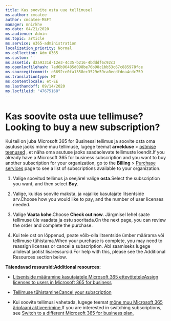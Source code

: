 ```yaml
---
title: Kas soovite osta uue tellimuse?
ms.author: cmcatee
author: cmcatee-MSFT
manager: mnirkhe
ms.date: 04/21/2020
ms.audience: Admin
ms.topic: article
ms.service: o365-administration
localization_priority: Normal
ms.collection: Adm_O365
ms.custom: ''
ms.assetid: d2a9331d-12e3-4c35-b216-4bdddf6c92c3
ms.openlocfilehash: 7ad6b96485d098be76b98c1bb53c67c885978fce
ms.sourcegitcommit: c6692ce0fa1358ec3529e59ca0ecdfdea4cdc759
ms.translationtype: MT
ms.contentlocale: et-EE
ms.lasthandoff: 09/14/2020
ms.locfileid: "47675168"
---
```

# <a name="looking-to-buy-a-new-subscription"></a><span data-ttu-id="1318c-102">Kas soovite osta uue tellimuse?</span><span class="sxs-lookup"><span data-stu-id="1318c-102">Looking to buy a new subscription?</span></span>

<span data-ttu-id="1318c-103">Kui teil on juba Microsoft 365 for Businessi tellimus ja soovite osta oma asutuse jaoks mõne muu tellimuse, lugege teemat **arvelduse** \> [ostmise teenused](https://go.microsoft.com/fwlink/p/?linkid=868433) , et näha oma asutuse jaoks saadaolevate tellimuste loendit.</span><span class="sxs-lookup"><span data-stu-id="1318c-103">If you already have a Microsoft 365 for business subscription and you want to buy another subscription for your organization, go to the **Billing** \> [Purchase services](https://go.microsoft.com/fwlink/p/?linkid=868433) page to see a list of subscriptions available to your organization.</span></span>
 
1. <span data-ttu-id="1318c-104">Valige soovitud tellimus ja seejärel valige **osta**.</span><span class="sxs-lookup"><span data-stu-id="1318c-104">Select the subscription you want, and then select **Buy**.</span></span>

2. <span data-ttu-id="1318c-105">Valige, kuidas soovite maksta, ja vajalike kasutajate litsentside arv.</span><span class="sxs-lookup"><span data-stu-id="1318c-105">Choose how you would like to pay, and the number of user licenses needed.</span></span>

3. <span data-ttu-id="1318c-106">Valige **Vaata kohe**.</span><span class="sxs-lookup"><span data-stu-id="1318c-106">Choose **Check out now**.</span></span> <span data-ttu-id="1318c-107">Järgmisel lehel saate tellimuse üle vaadata ja ostu sooritada.</span><span class="sxs-lookup"><span data-stu-id="1318c-107">On the next page, you can review the order and complete the purchase.</span></span>

4. <span data-ttu-id="1318c-108">Kui teie ost on lõppenud, peate võib-olla litsentside ümber määrama või tellimuse tühistama.</span><span class="sxs-lookup"><span data-stu-id="1318c-108">When your purchase is complete, you may need to reassign licenses or cancel a subscription.</span></span> <span data-ttu-id="1318c-109">Abi saamiseks lugege allolevat jaotist lisaressursid.</span><span class="sxs-lookup"><span data-stu-id="1318c-109">For help with this, please see the Additional Resources section below.</span></span>

 <span data-ttu-id="1318c-110">**Täiendavad ressursid:**</span><span class="sxs-lookup"><span data-stu-id="1318c-110">**Additional resources:**</span></span>
  
- [<span data-ttu-id="1318c-111">Litsentside määramine kasutajatele Microsoft 365 ettevõtetele</span><span class="sxs-lookup"><span data-stu-id="1318c-111">Assign licenses to users in Microsoft 365 for business</span></span>](https://docs.microsoft.com/microsoft-365/admin/add-users/add-users)
    
- [<span data-ttu-id="1318c-112">Tellimuse tühistamine</span><span class="sxs-lookup"><span data-stu-id="1318c-112">Cancel your subscription</span></span>](https://docs.microsoft.com/microsoft-365/commerce/subscriptions/cancel-your-subscription)
    
- <span data-ttu-id="1318c-113">Kui soovite tellimusi vahetada, lugege teemat [mõne muu Microsoft 365 äriplaani aktiveerimine.](https://docs.microsoft.com/microsoft-365/commerce/subscriptions/switch-to-a-different-plan)</span><span class="sxs-lookup"><span data-stu-id="1318c-113">If you are interested in switching subscriptions, see [Switch to a different Microsoft 365 for business plan.](https://docs.microsoft.com/microsoft-365/commerce/subscriptions/switch-to-a-different-plan)</span></span>